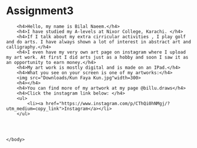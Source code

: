 # Assignment3
<!DOCTYPE html>
<html lang="en">
    <head>
        <title>Assignment</title>
    </head>
    <body>
        
        <h4>Hello, my name is Bilal Naeem.</h4>
        <h4>I have studied my A-levels at Nixor College, Karachi. </h4> 
        <h4>If I talk about my extra cirricular activities , I play golf and do arts. I have always shown a lot of interest in abstract art and calligraphy.</h4>
        <h4>I even have my very own art page on instagram where I upload my art work. At first I did arts just as a hobby and soon I saw it as an opportunity to earn money.</h4>
        <h4>My art work is mostly digital and is made on an IPad.</h4>
        <h4>What you see on your screen is one of my artworks:</h4>
        <img src="Downloads/Kun Faya Kun.jpg"width=300>
        <h4></h4>
        <h4>You can find more of my artwork at my page @billu.draws</h4>
        <h4>Click the instagram link below: </h4>
        <ul>
            <li><a href="https://www.instagram.com/p/CThQi0hNMgj/?utm_medium=copy_link">Instagram</a></li>
        </ul>

    

    
    </body>
</html>
